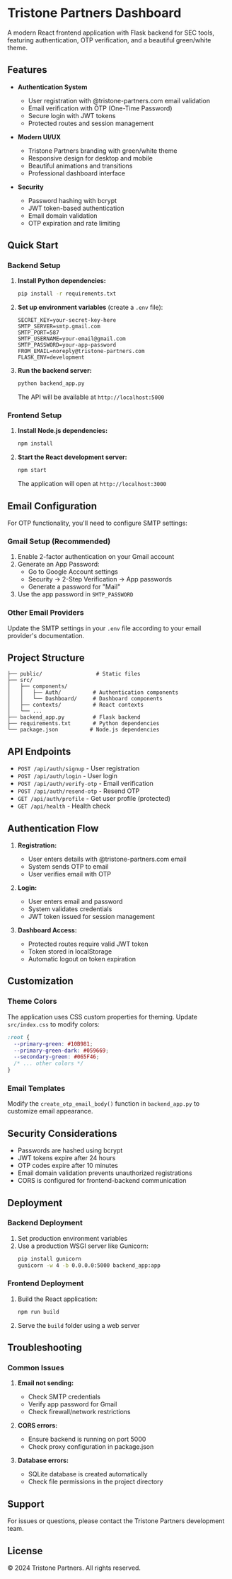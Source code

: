 # Tristone Partners Dashboard

A modern React frontend application with Flask backend for SEC tools, featuring authentication, OTP verification, and a beautiful green/white theme.

## Features

- **Authentication System**
  - User registration with @tristone-partners.com email validation
  - Email verification with OTP (One-Time Password)
  - Secure login with JWT tokens
  - Protected routes and session management

- **Modern UI/UX**
  - Tristone Partners branding with green/white theme
  - Responsive design for desktop and mobile
  - Beautiful animations and transitions
  - Professional dashboard interface

- **Security**
  - Password hashing with bcrypt
  - JWT token-based authentication
  - Email domain validation
  - OTP expiration and rate limiting

## Quick Start

### Backend Setup

1. **Install Python dependencies:**
   ```bash
   pip install -r requirements.txt
   ```

2. **Set up environment variables** (create a `.env` file):
   ```env
   SECRET_KEY=your-secret-key-here
   SMTP_SERVER=smtp.gmail.com
   SMTP_PORT=587
   SMTP_USERNAME=your-email@gmail.com
   SMTP_PASSWORD=your-app-password
   FROM_EMAIL=noreply@tristone-partners.com
   FLASK_ENV=development
   ```

3. **Run the backend server:**
   ```bash
   python backend_app.py
   ```
   The API will be available at `http://localhost:5000`

### Frontend Setup

1. **Install Node.js dependencies:**
   ```bash
   npm install
   ```

2. **Start the React development server:**
   ```bash
   npm start
   ```
   The application will open at `http://localhost:3000`

## Email Configuration

For OTP functionality, you'll need to configure SMTP settings:

### Gmail Setup (Recommended)
1. Enable 2-factor authentication on your Gmail account
2. Generate an App Password:
   - Go to Google Account settings
   - Security → 2-Step Verification → App passwords
   - Generate a password for "Mail"
3. Use the app password in `SMTP_PASSWORD`

### Other Email Providers
Update the SMTP settings in your `.env` file according to your email provider's documentation.

## Project Structure

```
├── public/                 # Static files
├── src/
│   ├── components/
│   │   ├── Auth/          # Authentication components
│   │   └── Dashboard/     # Dashboard components
│   ├── contexts/          # React contexts
│   └── ...
├── backend_app.py         # Flask backend
├── requirements.txt       # Python dependencies
└── package.json          # Node.js dependencies
```

## API Endpoints

- `POST /api/auth/signup` - User registration
- `POST /api/auth/login` - User login
- `POST /api/auth/verify-otp` - Email verification
- `POST /api/auth/resend-otp` - Resend OTP
- `GET /api/auth/profile` - Get user profile (protected)
- `GET /api/health` - Health check

## Authentication Flow

1. **Registration:**
   - User enters details with @tristone-partners.com email
   - System sends OTP to email
   - User verifies email with OTP

2. **Login:**
   - User enters email and password
   - System validates credentials
   - JWT token issued for session management

3. **Dashboard Access:**
   - Protected routes require valid JWT token
   - Token stored in localStorage
   - Automatic logout on token expiration

## Customization

### Theme Colors
The application uses CSS custom properties for theming. Update `src/index.css` to modify colors:

```css
:root {
  --primary-green: #10B981;
  --primary-green-dark: #059669;
  --secondary-green: #065F46;
  /* ... other colors */
}
```

### Email Templates
Modify the `create_otp_email_body()` function in `backend_app.py` to customize email appearance.

## Security Considerations

- Passwords are hashed using bcrypt
- JWT tokens expire after 24 hours
- OTP codes expire after 10 minutes
- Email domain validation prevents unauthorized registrations
- CORS is configured for frontend-backend communication

## Deployment

### Backend Deployment
1. Set production environment variables
2. Use a production WSGI server like Gunicorn:
   ```bash
   pip install gunicorn
   gunicorn -w 4 -b 0.0.0.0:5000 backend_app:app
   ```

### Frontend Deployment
1. Build the React application:
   ```bash
   npm run build
   ```
2. Serve the `build` folder using a web server

## Troubleshooting

### Common Issues

1. **Email not sending:**
   - Check SMTP credentials
   - Verify app password for Gmail
   - Check firewall/network restrictions

2. **CORS errors:**
   - Ensure backend is running on port 5000
   - Check proxy configuration in package.json

3. **Database errors:**
   - SQLite database is created automatically
   - Check file permissions in the project directory

## Support

For issues or questions, please contact the Tristone Partners development team.

## License

© 2024 Tristone Partners. All rights reserved.

